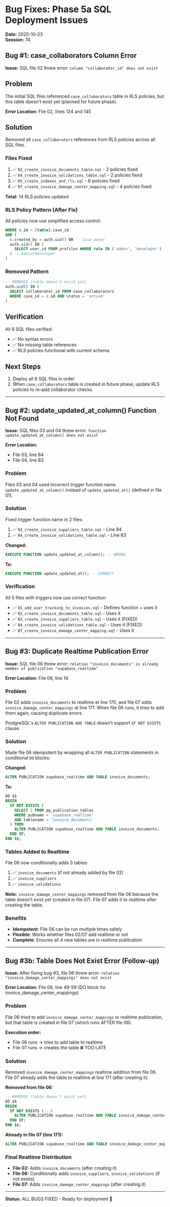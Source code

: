 # Bug Fixes: Phase 5a SQL Deployment Issues

**Date:** 2025-10-23  
**Session:** 74  

## Bug #1: case_collaborators Column Error
**Issue:** SQL file 02 threw error: `column "collaborator_id" does not exist`

## Problem

The initial SQL files referenced `case_collaborators` table in RLS policies, but this table doesn't exist yet (planned for future phase).

**Error Location:** File 02, lines 124 and 145

## Solution

Removed all `case_collaborators` references from RLS policies across all SQL files.

### Files Fixed

1. ✅ `02_create_invoice_documents_table.sql` - 2 policies fixed
2. ✅ `04_create_invoice_validations_table.sql` - 2 policies fixed
3. ✅ `05_create_indexes_and_rls.sql` - 6 policies fixed
4. ✅ `07_create_invoice_damage_center_mapping.sql` - 4 policies fixed

**Total:** 14 RLS policies updated

### RLS Policy Pattern (After Fix)

All policies now use simplified access control:

```sql
WHERE c.id = [table].case_id
AND (
  c.created_by = auth.uid() OR -- Case owner
  auth.uid() IN (
    SELECT user_id FROM profiles WHERE role IN ('admin', 'developer')
  ) -- Admin/Developer
)
```

### Removed Pattern

```sql
-- REMOVED (table doesn't exist yet)
auth.uid() IN (
  SELECT collaborator_id FROM case_collaborators 
  WHERE case_id = c.id AND status = 'active'
)
```

## Verification

All 8 SQL files verified:
- ✅ No syntax errors
- ✅ No missing table references
- ✅ RLS policies functional with current schema

## Next Steps

1. Deploy all 8 SQL files in order
2. When `case_collaborators` table is created in future phase, update RLS policies to re-add collaborator checks

---

## Bug #2: update_updated_at_column() Function Not Found

**Issue:** SQL files 03 and 04 threw error: `function update_updated_at_column() does not exist`

**Error Location:** 
- File 03, line 84
- File 04, line 83

### Problem

Files 03 and 04 used incorrect trigger function name `update_updated_at_column()` instead of `update_updated_at()` (defined in file 01).

### Solution

Fixed trigger function name in 2 files:

1. ✅ `03_create_invoice_suppliers_table.sql` - Line 84
2. ✅ `04_create_invoice_validations_table.sql` - Line 83

**Changed:**
```sql
EXECUTE FUNCTION update_updated_at_column(); -- WRONG
```

**To:**
```sql
EXECUTE FUNCTION update_updated_at(); -- CORRECT
```

### Verification

All 5 files with triggers now use correct function:
- ✅ `01_add_user_tracking_to_invoices.sql` - Defines function + uses it
- ✅ `02_create_invoice_documents_table.sql` - Uses it
- ✅ `03_create_invoice_suppliers_table.sql` - Uses it (FIXED)
- ✅ `04_create_invoice_validations_table.sql` - Uses it (FIXED)
- ✅ `07_create_invoice_damage_center_mapping.sql` - Uses it

---

## Bug #3: Duplicate Realtime Publication Error

**Issue:** SQL file 06 threw error: `relation "invoice_documents" is already member of publication "supabase_realtime"`

**Error Location:** File 06, line 14

### Problem

File 02 adds `invoice_documents` to realtime at line 170, and file 07 adds `invoice_damage_center_mappings` at line 171. When file 06 runs, it tries to add them again, causing duplicate errors.

PostgreSQL's `ALTER PUBLICATION ADD TABLE` doesn't support `IF NOT EXISTS` clause.

### Solution

Made file 06 idempotent by wrapping all `ALTER PUBLICATION` statements in conditional `DO` blocks:

**Changed:**
```sql
ALTER PUBLICATION supabase_realtime ADD TABLE invoice_documents;
```

**To:**
```sql
DO $$
BEGIN
  IF NOT EXISTS (
    SELECT 1 FROM pg_publication_tables 
    WHERE pubname = 'supabase_realtime' 
    AND tablename = 'invoice_documents'
  ) THEN
    ALTER PUBLICATION supabase_realtime ADD TABLE invoice_documents;
  END IF;
END $$;
```

### Tables Added to Realtime

File 06 now conditionally adds 3 tables:
1. ✅ `invoice_documents` (if not already added by file 02)
2. ✅ `invoice_suppliers` 
3. ✅ `invoice_validations`

**Note:** `invoice_damage_center_mappings` removed from file 06 because the table doesn't exist yet (created in file 07). File 07 adds it to realtime after creating the table.

### Benefits

- **Idempotent**: File 06 can be run multiple times safely
- **Flexible**: Works whether files 02/07 add realtime or not
- **Complete**: Ensures all 4 new tables are in realtime publication

---

## Bug #3b: Table Does Not Exist Error (Follow-up)

**Issue:** After fixing bug #3, file 06 threw error: `relation "invoice_damage_center_mappings" does not exist`

**Error Location:** File 06, line 49-59 (DO block for invoice_damage_center_mappings)

### Problem

File 06 tried to add `invoice_damage_center_mappings` to realtime publication, but that table is created in file 07 (which runs AFTER file 06).

**Execution order:**
- File 06 runs → tries to add table to realtime
- File 07 runs → creates the table ❌ TOO LATE

### Solution

Removed `invoice_damage_center_mappings` realtime addition from file 06. File 07 already adds the table to realtime at line 171 (after creating it).

**Removed from file 06:**
```sql
-- REMOVED (table doesn't exist yet)
DO $$
BEGIN
  IF NOT EXISTS (...)
    ALTER PUBLICATION supabase_realtime ADD TABLE invoice_damage_center_mappings;
  END IF;
END $$;
```

**Already in file 07 (line 171):**
```sql
ALTER PUBLICATION supabase_realtime ADD TABLE invoice_damage_center_mappings;
```

### Final Realtime Distribution

- **File 02:** Adds `invoice_documents` (after creating it)
- **File 06:** Conditionally adds `invoice_suppliers`, `invoice_validations` (if not exists)
- **File 07:** Adds `invoice_damage_center_mappings` (after creating it)

---

**Status:** ALL BUGS FIXED - Ready for deployment 🚀
